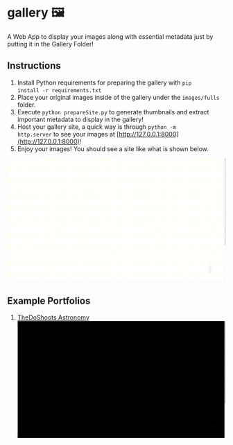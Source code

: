 # gallery 🖼️
A Web App to display your images along with essential metadata just by putting it in the Gallery Folder! 

## Instructions 
1. Install Python requirements for preparing the gallery with <code>pip install -r requirements.txt</code>
2. Place your original images inside of the gallery under the <code>images/fulls</code> folder.
3. Execute <code>python prepareSite.py</code> to generate thumbnails and extract important metadata to display in the gallery!
4. Host your gallery site, a quick way is through <code>python -m http.server</code> to see your images at [http://127.0.0.1:8000](http://127.0.0.1:8000)!
5. Enjoy your images! You should see a site like what is shown below.

![](./example.gif)

## Example Portfolios
1. [TheDoShoots Astronomy](https://timothydo.me/photography)
![](./astro.gif)


